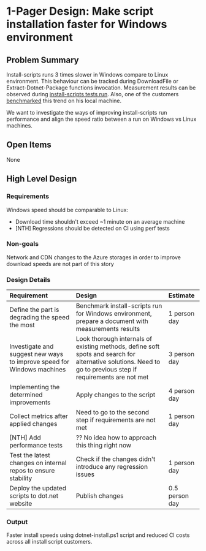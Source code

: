 # 1-Pager Design: Make script installation faster for Windows environment #

## Problem Summary ##
Install-scripts runs 3 times slower in Windows compare to Linux environment. This behaviour can be tracked during DownloadFile or Extract-Dotnet-Package functions invocation. Measurement results can be observed during [install-scripts tests run](https://dev.azure.com/dnceng/internal/_build?definitionId=1019).
Also, one of the customers [benchmarked](https://github.com/actions/setup-dotnet/issues/260#issue-1105497391) this trend on his local machine.

We want to investigate the ways of improving install-scripts run performance and align the speed ratio between a run on Windows vs Linux machines.

## Open Items ##
None

## High Level Design ##

### Requirements ###
Windows speed should be comparable to Linux:
- Download time shouldn't exceed ~1 minute on an average machine
- [NTH] Regressions should be detected on CI using perf tests

### Non-goals ###
Network and CDN changes to the Azure storages in order to improve download speeds are not part of this story

### Design Details ###
|Requirement|Design|Estimate|
|:---|:---|:---|
|Define the part is degrading the speed the most|Benchmark install-scripts run for Windows environment, prepare a document with measurements results|1 person day|
|Investigate and suggest new ways to improve speed for Windows machines| Look thorough internals of existing methods, define soft spots and search for alternative solutions. Need to go to previous step if requirements are not met|3 person day|
|Implementing the determined improvements|Apply changes to the script|4 person day|
|Collect metrics after applied changes|Need to go to the second step if requirements are not met|1 person day|
|[NTH] Add performance tests|?? No idea how to approach this thing right now||
|Test the latest changes on internal repos to ensure stability|Check if the changes didn't introduce any regression issues|1 person day|
|Deploy the updated scripts to dot.net website|Publish changes|0.5 person day|

### Output ###
Faster install speeds using dotnet-install.ps1 script and reduced CI costs across all install script customers.
